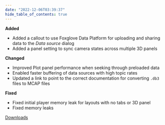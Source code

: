 ```yaml
---
date: "2022-12-06T03:39:37"
hide_table_of_contents: true
---
```

**Added**
- Added a callout to use Foxglove Data Platform for uploading and sharing data to the _Data source_ dialog
- Added a panel setting to sync camera states across multiple 3D panels

**Changed**
- Improved Plot panel performance when seeking through preloaded data
- Enabled faster buffering of data sources with high topic rates
- Updated a link to point to the correct documentation for converting `.db3` files to MCAP files

**Fixed**
- Fixed initial player memory leak for layouts with no tabs or 3D panel
- Fixed memory leaks

[Downloads](https://github.com/foxglove/studio/releases/tag/v1.34.0)
